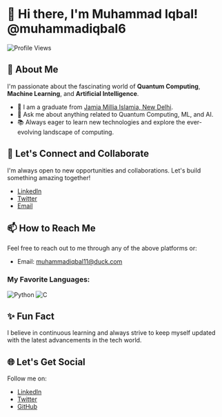 # 👋 Hi there, I'm Muhammad Iqbal! @muhammadiqbal6

![Profile Views](https://komarev.com/ghpvc/?username=muhammadiqbal6&color=blue)

## 👀 About Me

I'm passionate about the fascinating world of **Quantum Computing**, **Machine Learning**, and **Artificial Intelligence**. 

- 🌱 I am a graduate from [Jamia Millia Islamia, New Delhi](https://www.jmi.ac.in).
- 💬 Ask me about anything related to Quantum Computing, ML, and AI.
- 📚 Always eager to learn new technologies and explore the ever-evolving landscape of computing.

## 💞️ Let's Connect and Collaborate

I'm always open to new opportunities and collaborations. Let's build something amazing together!

- [LinkedIn](https://www.linkedin.com/in/askme)
- [Twitter](https://twitter.com/askme_for_it)
- [Email](mailto:muhammadiqbal11@duck.com)

## 📫 How to Reach Me

Feel free to reach out to me through any of the above platforms or:

- Email: muhammadiqbal11@duck.com

### My Favorite Languages:

![Python](https://img.shields.io/badge/Python-3776AB?style=for-the-badge&logo=python&logoColor=white)
![C](https://img.shields.io/badge/C-00599C?style=for-the-badge&logo=c&logoColor=white)

## ✨ Fun Fact

I believe in continuous learning and always strive to keep myself updated with the latest advancements in the tech world.

## 🌐 Let's Get Social

Follow me on:

- [LinkedIn](https://www.linkedin.com/in/askme_for_it)
- [Twitter](https://twitter.com/askme_for_it)
- [GitHub](https://github.com/muhammadiqbal6)
